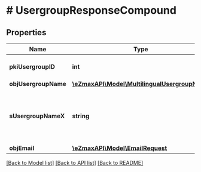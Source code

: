 # # UsergroupResponseCompound

## Properties

Name | Type | Description | Notes
------------ | ------------- | ------------- | -------------
**pkiUsergroupID** | **int** | The unique ID of the Usergroup |
**objUsergroupName** | [**\eZmaxAPI\Model\MultilingualUsergroupName**](MultilingualUsergroupName.md) |  |
**sUsergroupNameX** | **string** | The Name of the Usergroup in the language of the requester | [optional]
**objEmail** | [**\eZmaxAPI\Model\EmailRequest**](EmailRequest.md) |  | [optional]

[[Back to Model list]](../../README.md#models) [[Back to API list]](../../README.md#endpoints) [[Back to README]](../../README.md)
